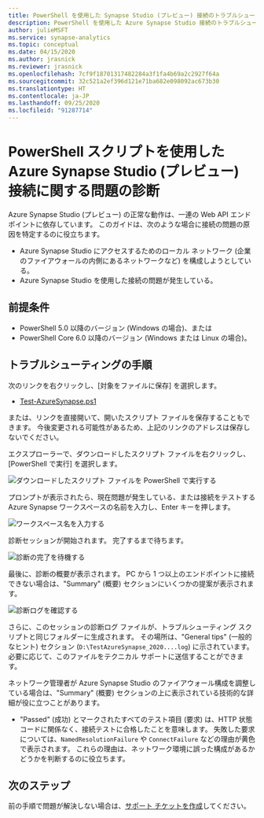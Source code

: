 ```yaml
---
title: PowerShell を使用した Synapse Studio (プレビュー) 接続のトラブルシューティング
description: PowerShell を使用した Azure Synapse Studio 接続のトラブルシューティング
author: julieMSFT
ms.service: synapse-analytics
ms.topic: conceptual
ms.date: 04/15/2020
ms.author: jrasnick
ms.reviewer: jrasnick
ms.openlocfilehash: 7cf9f18701317482284a3f1fa4b69a2c2927f64a
ms.sourcegitcommit: 32c521a2ef396d121e71ba682e098092ac673b30
ms.translationtype: HT
ms.contentlocale: ja-JP
ms.lasthandoff: 09/25/2020
ms.locfileid: "91287714"
---
```

# <a name="diagnose-azure-synapse-studio-preview-connectivity-issues-with-powershell-script"></a>PowerShell スクリプトを使用した Azure Synapse Studio (プレビュー) 接続に関する問題の診断

Azure Synapse Studio (プレビュー) の正常な動作は、一連の Web API エンドポイントに依存しています。 このガイドは、次のような場合に接続の問題の原因を特定するのに役立ちます。
- Azure Synapse Studio にアクセスするためのローカル ネットワーク (企業のファイアウォールの内側にあるネットワークなど) を構成しようとしている。
- Azure Synapse Studio を使用した接続の問題が発生している。

## <a name="prerequisite"></a>前提条件

* PowerShell 5.0 以降のバージョン (Windows の場合)、または
* PowerShell Core 6.0 以降のバージョン (Windows または Linux の場合)。

## <a name="troubleshooting-steps"></a>トラブルシューティングの手順

次のリンクを右クリックし、[対象をファイルに保存] を選択します。

- [Test-AzureSynapse.ps1](https://go.microsoft.com/fwlink/?linkid=2119734)

または、リンクを直接開いて、開いたスクリプト ファイルを保存することもできます。 今後変更される可能性があるため、上記のリンクのアドレスは保存しないでください。

エクスプローラーで、ダウンロードしたスクリプト ファイルを右クリックし、[PowerShell で実行] を選択します。

![ダウンロードしたスクリプト ファイルを PowerShell で実行する](media/troubleshooting-synapse-studio-powershell/run-with-powershell.png)

プロンプトが表示されたら、現在問題が発生している、または接続をテストする Azure Synapse ワークスペースの名前を入力し、Enter キーを押します。

![ワークスペース名を入力する](media/troubleshooting-synapse-studio-powershell/enter-workspace-name.png)

診断セッションが開始されます。 完了するまで待ちます。

![診断の完了を待機する](media/troubleshooting-synapse-studio-powershell/wait-for-diagnosis.png)

最後に、診断の概要が表示されます。 PC から 1 つ以上のエンドポイントに接続できない場合は、"Summary" (概要) セクションにいくつかの提案が表示されます。

![診断ログを確認する](media/troubleshooting-synapse-studio-powershell/diagnosis-summary.png)

さらに、このセッションの診断ログ ファイルが、トラブルシューティング スクリプトと同じフォルダーに生成されます。 その場所は、"General tips" (一般的なヒント) セクション (`D:\TestAzureSynapse_2020....log`) に示されています。 必要に応じて、このファイルをテクニカル サポートに送信することができます。

ネットワーク管理者が Azure Synapse Studio のファイアウォール構成を調整している場合は、"Summary" (概要) セクションの上に表示されている技術的な詳細が役に立つことがあります。

* "Passed" (成功) とマークされたすべてのテスト項目 (要求) は、HTTP 状態コードに関係なく、接続テストに合格したことを意味します。
 失敗した要求については、`NamedResolutionFailure` や `ConnectFailure` などの理由が黄色で表示されます。 これらの理由は、ネットワーク環境に誤った構成があるかどうかを判断するのに役立ちます。


## <a name="next-steps"></a>次のステップ
前の手順で問題が解決しない場合は、[サポート チケットを作成](../../sql-data-warehouse/sql-data-warehouse-get-started-create-support-ticket.md)してください。
